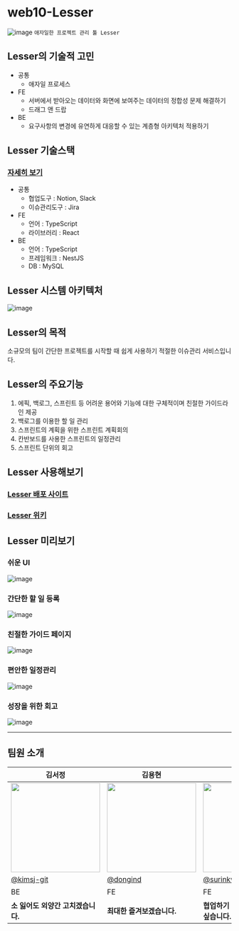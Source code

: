 # web10-Lesser

![image](https://github.com/choyoungwoo9/problem_solve/assets/66576231/c0e71a57-384f-4b5f-b5ab-2724e0e465ed)
`애자일한 프로젝트 관리 툴 Lesser`

## Lesser의 기술적 고민
* 공통
	* 애자일 프로세스
* FE
	* 서버에서 받아오는 데이터와 화면에 보여주는 데이터의 정합성 문제 해결하기
	* 드래그 앤 드랍
* BE
	* 요구사항의 변경에 유연하게 대응할 수 있는 계층형 아키텍처 적용하기


## Lesser 기술스택
### [자세히 보기](https://plastic-toad-cb0.notion.site/a14212c2a49b40a78f7dd799a30c3d30?pvs=4)
* 공통
	* 협업도구 : Notion, Slack
	* 이슈관리도구 : Jira
* FE
	* 언어 : TypeScript
	* 라이브러리 : React
* BE
	* 언어 : TypeScript
	* 프레임워크 : NestJS
	* DB : MySQL

## Lesser 시스템 아키텍처
![image](https://github.com/boostcampwm2023/web10-Lesser/assets/66576231/ea7d5242-d1c9-4e6c-b766-2950a1501e9f)

## Lesser의 목적

소규모의 팀이 간단한 프로젝트를 시작할 때 쉽게 사용하기 적절한 이슈관리 서비스입니다.

## Lesser의 주요기능

1. 에픽, 백로그, 스프린트 등 어려운 용어와 기능에 대한 구체적이며 친절한 가이드라인 제공
2. 백로그를 이용한 할 일 관리
3. 스프린트의 계획을 위한 스프린트 계획회의
4. 칸반보드를 사용한 스프린트의 일정관리
5. 스프린트 단위의 회고

## Lesser 사용해보기

### [Lesser 배포 사이트](https://lesser-project.site/login)
### [Lesser 위키](https://github.com/boostcampwm2023/web10-Lesser/wiki) <br>

## Lesser 미리보기

### 쉬운 UI
![image](https://github.com/choyoungwoo9/problem_solve/assets/66576231/96f0d054-94a0-4346-951e-214f5aaba8ec)

### 간단한 할 일 등록
![image](https://github.com/choyoungwoo9/problem_solve/assets/66576231/b0a99996-1f60-4f60-8e38-e2983e9949c5)

### 친절한 가이드 페이지
![image](https://github.com/choyoungwoo9/problem_solve/assets/66576231/1925f2f4-fc49-4ac0-adc0-cfe11c8c530a)

### 편안한 일정관리
![image](https://github.com/choyoungwoo9/problem_solve/assets/66576231/f1eee091-9f13-48c7-ba40-3fd270d51582)

### 성장을 위한 회고
![image](https://github.com/choyoungwoo9/problem_solve/assets/66576231/ae7fd492-83e9-4dc9-9613-e3b750a94598)

---
## 팀원 소개

<table align=center>
    <thead>
        <tr >
            <th style="text-align:center;" >김서정</th>
            <th style="text-align:center;" >김용현</th>
            <th style="text-align:center;" >권수린</th>
            <th style="text-align:center;" >조영우</th>
            <th style="text-align:center;" >백승민</th>
        </tr>
    </thead>
    <tbody>
        <tr>
            <td><img width="200" src="https://avatars.githubusercontent.com/u/109324498?v=4" /> </td>
            <td><img width="200" src="https://avatars.githubusercontent.com/u/109324473?v=4" /></td>
            <td><img width="200" src="https://avatars.githubusercontent.com/u/97649327?v=4" /></td>
            <td><img width="200" src="https://avatars.githubusercontent.com/u/66576231?v=4" /></td>
            <td><img width="200" src="https://avatars.githubusercontent.com/u/84658111?v=4" /></td>
        </tr>
        <tr>
            <td><a href="https://github.com/kimsj-git">@kimsj-git</a></td>
            <td><a href="https://github.com/dongind">@dongind</a></td>
            <td><a                   href="https://github.com/surinkwon">@surinkwon</a></td>
            <td><a href="https://github.com/choyoungwoo9">@choyoungwoo9</a></td>
            <td><a href="https://github.com/whiteseungmin">@whiteseungmin</a></td>
        </tr>
        <tr>
            <td>BE</td>
            <td>FE</td>
            <td>FE</td>
            <td>BE, 팀장</td>
            <td>FE</td>
        </tr>
        <tr>
            <td width="200"><b>소 잃어도 외양간 고치겠습니다.</b></td>
            <td width="200"><b>최대한 즐겨보겠습니다.</b></td>
            <td width="200"><b>협업하기 좋은 개발자가 되고 싶습니다.</b></td>
            <td width="200"><b>근본있는 개발자가 되고 싶습니다.</b></td>
            <td width="200"><b>기초탄탄 개발자</b></td>
        </tr>
    </tbody>
</table>


